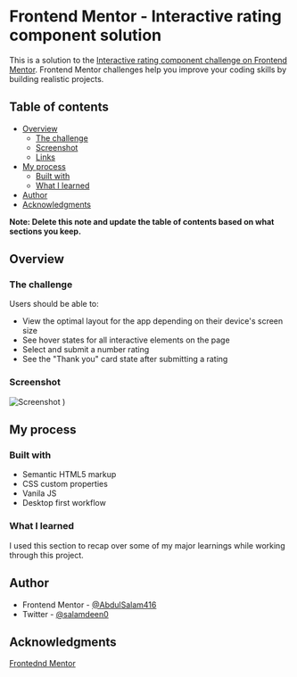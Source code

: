 

# Frontend Mentor - Interactive rating component solution

This is a solution to the [Interactive rating component challenge on Frontend Mentor](https://www.frontendmentor.io/challenges/interactive-rating-component-koxpeBUmI). Frontend Mentor challenges help you improve your coding skills by building realistic projects. 

## Table of contents

- [Overview](#overview)
  - [The challenge](#the-challenge)
  - [Screenshot](#screenshot)
  - [Links](#links)
- [My process](#my-process)
  - [Built with](#built-with)
  - [What I learned](#what-i-learned)
- [Author](#author)
- [Acknowledgments](#acknowledgments)

**Note: Delete this note and update the table of contents based on what sections you keep.**

## Overview

### The challenge

Users should be able to:

- View the optimal layout for the app depending on their device's screen size
- See hover states for all interactive elements on the page
- Select and submit a number rating
- See the "Thank you" card state after submitting a rating

### Screenshot

![Screenshot](https://user-images.githubusercontent.com/60816007/161092897-814ba423-ba72-42a5-9f2f-0106c0c82da8.png)
)


## My process

### Built with

- Semantic HTML5 markup
- CSS custom properties
- Vanila JS
- Desktop first workflow

### What I learned



I used this section to recap over some of my major learnings while working through this project.


## Author

- Frontend Mentor - [@AbdulSalam416](https://www.frontendmentor.io/profile/yourusername)
- Twitter - [@salamdeen0](https://www.twitter.com/yourusername)



## Acknowledgments

[Frontednd Mentor](frontendmentor.io)




